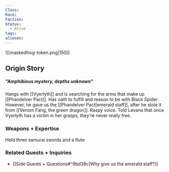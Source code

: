 ```yaml
---
Class: 
Race: 
Faction: 
Status:
  - Alive
tags: 
aliases:
---
```

![[maskedfrog-token.png|150]]
## Origin Story
##### "Amphibious mystery, depths unknown"
Hangs with [[Vyerlyth]] and is searching for the arms that make up [[Phandelver Pact]]. Has oath to fulfill and reason to be with Black Spider. However, he gave us the [[Phandelver Pact|emerald staff]], after he stole it from [[Venom Fang, the green dragon]]. Raspy voice. Told Levana that once Vyerlyth has a victim in her grasps, they're never really free. 

### Weapons + Expertise
Held three samurai swords and a flute

### Related Quests + Inquiries
- [[Side Quests + Questions#^9bd38c|Why give us the emerald staff?]]